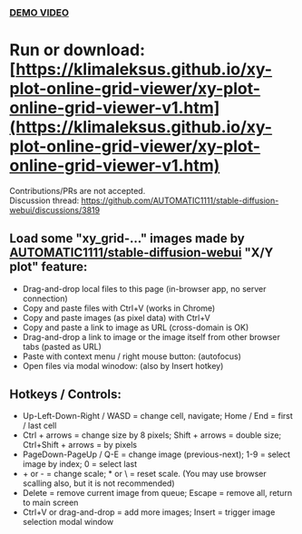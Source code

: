 ### [DEMO VIDEO](https://klimaleksus2.ucoz.ru/waifu/xy-plot-online-grid-viewer-v1.mp4)
# Run or download: [https://klimaleksus.github.io/xy-plot-online-grid-viewer/xy-plot-online-grid-viewer-v1.htm](https://klimaleksus.github.io/xy-plot-online-grid-viewer/xy-plot-online-grid-viewer-v1.htm)

Contributions/PRs are not accepted.  
Discussion thread: https://github.com/AUTOMATIC1111/stable-diffusion-webui/discussions/3819

## Load some "xy_grid-…" images made by [AUTOMATIC1111/stable-diffusion-webui](https://github.com/AUTOMATIC1111/stable-diffusion-webui/wiki/Features#xy-plot) "X/Y plot" feature:

- Drag-and-drop local files to this page (in-browser app, no server connection)
- Copy and paste files with Ctrl+V (works in Chrome)
- Copy and paste images (as pixel data) with Ctrl+V
- Copy and paste a link to image as URL (cross-domain is OK)
- Drag-and-drop a link to image or the image itself from other browser tabs (pasted as URL)
- Paste with context menu / right mouse button: (autofocus)
- Open files via modal winodow: (also by Insert hotkey)

## Hotkeys / Controls:

- Up-Left-Down-Right / WASD = change cell, navigate; Home / End = first / last cell
- Ctrl + arrows = change size by 8 pixels; Shift + arrows = double size; Ctrl+Shift + arrows = by pixels
- PageDown-PageUp / Q-E = change image (previous-next); 1-9 = select image by index; 0 = select last
- \+ or - = change scale; * or \ = reset scale. (You may use browser scalling also, but it is not recommended)
- Delete = remove current image from queue; Escape = remove all, return to main screen
- Ctrl+V or drag-and-drop = add more images; Insert = trigger image selection modal window
